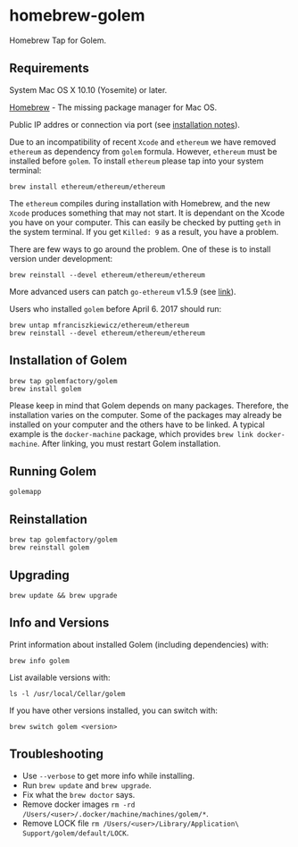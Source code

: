 homebrew-golem
=================

Homebrew Tap for Golem.

## Requirements
System Mac OS X 10.10 (Yosemite) or later.

[Homebrew](https://brew.sh/) - The missing package manager for Mac OS.

Public IP addres or connection via port (see [installation notes](https://github.com/golemfactory/golem/wiki/Installation)).



Due to an incompatibility of recent `Xcode` and `ethereum` we have removed `ethereum` as dependency from `golem` formula.
However, `ethereum` must be installed before `golem`. To install `ethereum` please tap into your system terminal:
```
brew install ethereum/ethereum/ethereum
```

The `ethereum` compiles during installation with Homebrew, and the new `Xcode` produces something that may not start. 
It is dependant on the Xcode you have on your computer. This can easily be checked by putting `geth` in the system terminal. 
If you get `Killed: 9` as a result, you have a problem.

There are few ways to go around the problem. One of these is to install version under development:
```
brew reinstall --devel ethereum/ethereum/ethereum
```
More advanced users can patch `go-ethereum` v1.5.9 (see [link](https://github.com/golang/go/issues/19734)).

Users who installed `golem` before April 6. 2017 should run:
```
brew untap mfranciszkiewicz/ethereum/ethereum
brew reinstall --devel ethereum/ethereum/ethereum
```

## Installation of Golem
```
brew tap golemfactory/golem
brew install golem
```
Please keep in mind that Golem depends on many packages. Therefore, the installation varies on the computer. Some of the packages may already be installed on your computer and the others have to be linked. A typical example is the `docker-machine` package, which provides `brew link docker-machine`. After linking, you must restart Golem installation.


## Running Golem
`golemapp`


## Reinstallation
```
brew tap golemfactory/golem
brew reinstall golem
```


## Upgrading
```
brew update && brew upgrade
```


## Info and Versions
Print information about installed Golem (including dependencies) with:
```
brew info golem
```

List available versions with:
```
ls -l /usr/local/Cellar/golem
```

If you have other versions installed, you can switch with:
```
brew switch golem <version>
```


## Troubleshooting

* Use `--verbose` to get more info while installing.
* Run `brew update` and `brew upgrade`.
* Fix what the `brew doctor` says.
* Remove docker images `rm -rd /Users/<user>/.docker/machine/machines/golem/*`.
* Remove LOCK file `rm /Users/<user>/Library/Application\ Support/golem/default/LOCK`.
